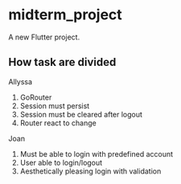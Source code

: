 # midterm_project

A new Flutter project.

## How task are divided

Allyssa
1. GoRouter
2. Session must persist 
3. Session must be cleared after logout
4. Router react to change 

Joan
1. Must be able to login with predefined account
2. User able to login/logout
3. Aesthetically pleasing login with validation

